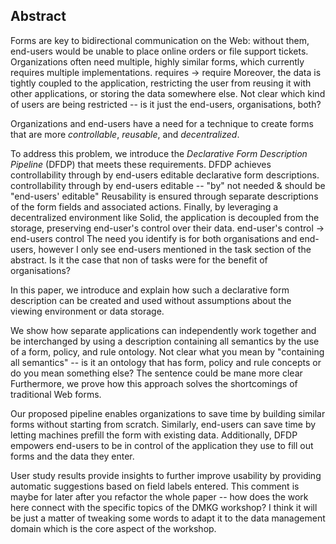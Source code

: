 ## Abstract
<!-- Context      -->
Forms are key to bidirectional communication on the Web: without them, end-users would be unable to place online orders or file support tickets.
Organizations often need multiple, highly similar forms, which currently requires multiple implementations.
<span class="comment" data-author="BE">
requires -> require
</span>
Moreover, the data is tightly coupled to the application, restricting the user from reusing it with other applications, or storing the data somewhere else.
<span class="comment" data-author="BE">
Not clear which kind of users are being restricted -- is it just the end-users, organisations, both?
</span>
<!-- Need         -->
Organizations and end-users have a need for a technique to create forms that are more *controllable*, *reusable*, and *decentralized*.
<!-- Task         -->
To address this problem, we introduce the *Declarative Form Description Pipeline* (DFDP) that meets these requirements.
DFDP achieves controllability through by end-users editable declarative form descriptions.
<span class="comment" data-author="BE">
controllability through by end-users editable -- "by" not needed & should be "end-users' editable"
</span>
Reusability is ensured through separate descriptions of the form fields and associated actions.
Finally, by leveraging a decentralized environment like Solid, the application is decoupled from the storage, preserving end-user's control over their data.
<span class="comment" data-author="BE">
end-user's control -> end-users control
</span>
<span class="comment" data-author="BE">
The need you identify is for both organisations and end-users, however I only see end-users mentioned in the task section of the abstract. Is it the case that non of tasks were for the benefit of organisations?
</span>
<!-- Object       -->
In this paper, we introduce and explain how such a declarative form description can be created and used without assumptions about the viewing environment or data storage.
<!-- Findings     -->
We show how separate applications can independently work together and be interchanged by using a description containing all semantics by the use of a form, policy, and rule ontology.
<span class="comment" data-author="BE">
Not clear what you mean by "containing all semantics" -- is it an ontology that has form, policy and rule concepts or do you mean something else? The sentence could be mane more clear
</span>
Furthermore, we prove how this approach solves the shortcomings of traditional Web forms.
<!-- Conclusion   -->
Our proposed pipeline enables organizations to save time by building similar forms without starting from scratch.
Similarly, end-users can save time by letting machines prefill the form with existing data.
Additionally, DFDP empowers end-users to be in control of the application they use to fill out forms and the data they enter.
<!-- Perspectives -->
User study results provide insights to further improve usability by providing automatic suggestions based on field labels entered.
<span class="comment" data-author="BE">
This comment is maybe for later after you refactor the whole paper -- how does the work here connect with the specific topics of the DMKG workshop?
I think it will be just a matter of tweaking some words to adapt it to the data management domain which is the core aspect of the workshop.
</span>